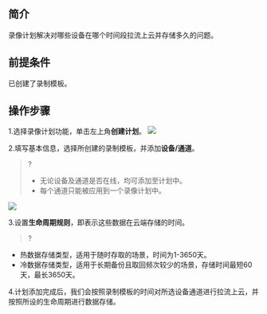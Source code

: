 
## 简介

录像计划解决对哪些设备在哪个时间段拉流上云并存储多久的问题。

## 前提条件

已创建了录制模板。

## 操作步骤

1.选择录像计划功能，单击左上角**创建计划**。
![](https://qcloudimg.tencent-cloud.cn/raw/fdc648474f63cdcb9240dc67290f2938.png)

2.填写基本信息，选择所创建的录制模板，并添加**设备/通道**。

> ?
>
> - 无论设备及通道是否在线，均可添加至计划中。
> - 每个通道只能被应用到一个录像计划中。

![](https://qcloudimg.tencent-cloud.cn/raw/9c618675f385bdf741e8d76098e5e229.png)

3.设置**生命周期规则**，即表示这些数据在云端存储的时间。

> ?
- 热数据存储类型，适用于随时存取的场景，时间为1-3650天。
- 冷数据存储类型，适用于长期备份且取回频次较少的场景，存储时间最短60天，最长3650天。

4.计划添加完成后，我们会按照录制模板的时间对所选设备通道进行拉流上云，并按照所设的生命周期进行数据存储。



